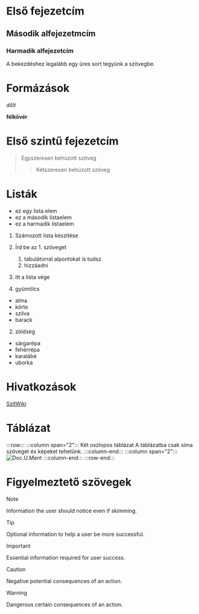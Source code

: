 # Első fejezetcím

## Második alfejezetmcím

### Harmadik alfejezetcím

A bekezdéshez legalább egy üres sort tegyünk a szövegbe.

# Formázások


_dőlt_

**félkövér**

# **Első szintű fejezetcím**

> Egyszeresen behúzott szöveg
>> Kétszeresen behúzott szöveg

# Listák


* ez egy lista elem 
* ez a második listaelem
* ez a harmadik listaelem

1. Számozott lista készítése
1. Írd be az 1. szöveget 
   1. tabulátorral alpontokat is tudsz 
   1. hizzáadni
1. itt a lista vége

1. gyümölcs
  * alma
  * körte
  * szilva
  * barack
2. zöldség
  * sárgarépa
  * fehérrépa
  * karalábé
  * uborka

# Hivatkozások


[SzitWiki](http://szit.hu)

# Táblázat


:::row:::
   :::column span="2":::
      Két oszlopos táblázat A táblázatba csak sima szöveget és képeket tehetünk.
   :::column-end:::
   :::column span="2":::
      ![Doc.U.Ment](media/markdown-reference/document.png)
   :::column-end:::
:::row-end:::

# Figyelmeztető szövegek


> [!NOTE]
> Information the user should notice even if skimming.

> [!TIP]
> Optional information to help a user be more successful.

> [!IMPORTANT]
> Essential information required for user success.

> [!CAUTION]
> Negative potential consequences of an action.

> [!WARNING]
> Dangerous certain consequences of an action.
